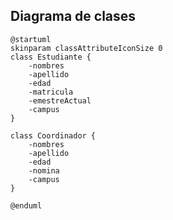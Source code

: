 ## Diagrama de clases
```plantuml
@startuml
skinparam classAttributeIconSize 0
class Estudiante {
	-nombres
	-apellido
	-edad
	-matricula
	-emestreActual
	-campus
}

class Coordinador {
	-nombres
	-apellido
	-edad
	-nomina
	-campus
}

@enduml
```